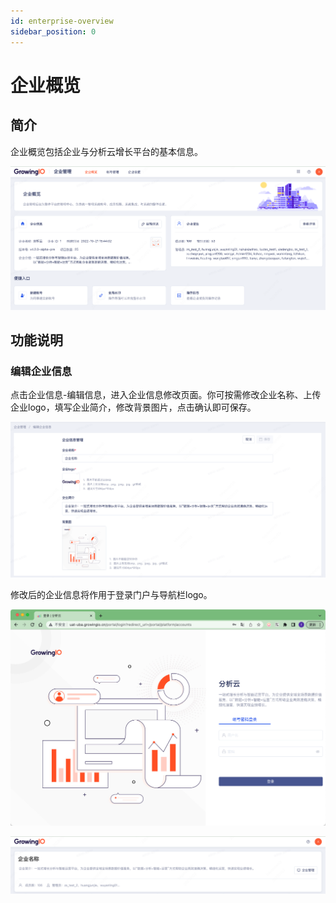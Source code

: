```yaml
---
id: enterprise-overview
sidebar_position: 0
---
```


# 企业概览

## 简介

企业概览包括企业与分析云增长平台的基本信息。

![图 1](/img/enterpriseoverview_enterprise-overview.png)  

## 功能说明

### 编辑企业信息

点击企业信息-编辑信息，进入企业信息修改页面。你可按需修改企业名称、上传企业logo，填写企业简介，修改背景图片，点击确认即可保存。

![图 2](/img/enterpriseinfo_enterprise-overview.png)  

修改后的企业信息将作用于登录门户与导航栏logo。

![图 5](/img/denglumenhu_enterprise-overview.png)  

![图 4](/img/portal-homepage_enterprise-overview.png)  
